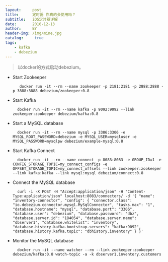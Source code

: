 ```yaml
---
layout:     post
title:      定时器 你真的会使用吗？
subtitle:   iOS定时器详解
date:       2016-12-13
author:     BY
header-img: /img/mine.jpg
catalog: 	 true
tags:
    - kafka
    - debezium
---
```


> 以docker的方式启动debezium。

* Start Zookeeper

         docker run -it --rm --name zookeeper -p 2181:2181 -p 2888:2888 -p 3888:3888 debezium/zookeeper:0.8

* Start Kafka

        docker run -it --rm --name kafka -p 9092:9092 --link zookeeper:zookeeper debezium/kafka:0.8

* Start a MySQL database

        docker run -it --rm --name mysql -p 3306:3306 -e MYSQL_ROOT_PASSWORD=debezium -e MYSQL_USER=mysqluser -e MYSQL_PASSWORD=mysqlpw debezium/example-mysql:0.8

* Start Kafka Connect

        docker run -it --rm --name connect -p 8083:8083 -e GROUP_ID=1 -e CONFIG_STORAGE_TOPIC=my_connect_configs -e OFFSET_STORAGE_TOPIC=my_connect_offsets --link zookeeper:zookeeper --link kafka:kafka --link mysql:mysql debezium/connect:0.8

* Connect the MySQL database

        curl -i -X POST -H "Accept:application/json" -H "Content-Type:application/json" localhost:8083/connectors/ -d '{ "name": "inventory-connector", "config": { "connector.class": "io.debezium.connector.mysql.MySqlConnector", "tasks.max": "1", "database.hostname": "mysql", "database.port": "3306", "database.user": "debezium", "database.password": "dbz", "database.server.id": "184054", "database.server.name": "dbserver1", "database.whitelist": "inventory", "database.history.kafka.bootstrap.servers": "kafka:9092", "database.history.kafka.topic": "dbhistory.inventory" } }'

* Monitor the MySQL database

        docker run -it --name watcher --rm --link zookeeper:zookeeper debezium/kafka:0.8 watch-topic -a -k dbserver1.inventory.customers



